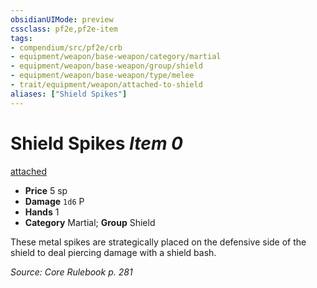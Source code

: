 ```yaml
---
obsidianUIMode: preview
cssclass: pf2e,pf2e-item
tags:
- compendium/src/pf2e/crb
- equipment/weapon/base-weapon/category/martial
- equipment/weapon/base-weapon/group/shield
- equipment/weapon/base-weapon/type/melee
- trait/equipment/weapon/attached-to-shield
aliases: ["Shield Spikes"]
---
```

# Shield Spikes *Item 0*  
[attached <to shield>](attached.md)  

- **Price** 5 sp
- **Damage** `1d6` P
- **Hands** 1
- **Category** Martial; **Group** Shield 

These metal spikes are strategically placed on the defensive side of the shield to deal piercing damage with a shield bash.

*Source: Core Rulebook p. 281*